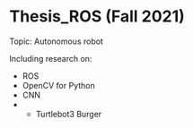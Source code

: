 # Thesis_ROS (Fall 2021)
Topic: Autonomous robot

Including research on:
* ROS
* OpenCV for Python
* CNN
* * Turtlebot3 Burger
